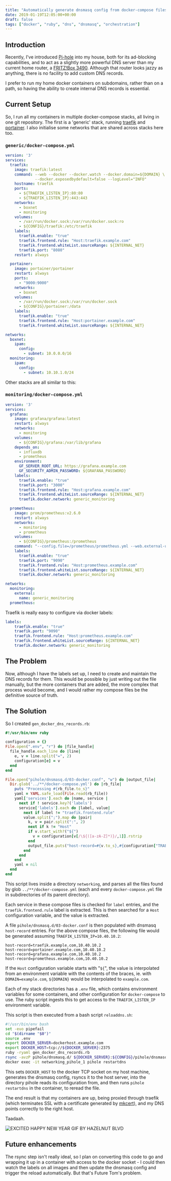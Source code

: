 ```yaml
---
title: "Automatically generate dnsmasq config from docker-compose files"
date: 2019-01-19T12:05:00+00:00
draft: false
tags: ["docker", "ruby", "dns", "dnsmasq", "orchestration"]
---
```

<!-- markdownlint-disable MD002 MD022 MD026-->
## Introduction
<!-- markdownlint-enable MD002 MD022 MD026-->

Recently, I've introduced [Pi-hole](https://pi-hole.net/) into my house, both for its ad-blocking capabilities, and to act as a slightly more powerful DNS server than my current home router, a [FRITZ!Box 3490](https://en.avm.de/products/fritzbox/fritzbox-3490/). Although that router looks jazzy as anything, there is no facility to add custom DNS records.

I prefer to run my home docker containers on subdomains, rather than on a path, so having the ability to create internal DNS records is essential.

## Current Setup

So, I run all my containers in multiple docker-compose stacks, all living in one git repository. The first is a 'generic' stack, running [traefik](https://hub.docker.com/_/traefik) and [portainer](https://hub.docker.com/r/portainer/portainer/). I also initialise some networks that are shared across stacks here too.

### `generic/docker-compose.yml`

```yaml
version: '3'
services:
  traefik:
    image: traefik:latest
    command: --web --docker --docker.watch --docker.domain=${DOMAIN} \
             --docker.exposedbydefault=false --logLevel="INFO"
    hostname: traefik
    ports:
      - ${TRAEFIK_LISTEN_IP}:80:80
      - ${TRAEFIK_LISTEN_IP}:443:443
    networks:
      - boxnet
      - monitoring
    volumes:
      - /var/run/docker.sock:/var/run/docker.sock:ro
      - ${CONFIG}/traefik:/etc/traefik
    labels:
      traefik.enable: "true"
      traefik.frontend.rule: "Host:traefik.example.com"
      traefik.frontend.whiteList.sourceRange: ${INTERNAL_NET}
      traefik.port: "8080"
    restart: always

  portainer:
    image: portainer/portainer
    restart: always
    ports:
      - "9000:9000"
    networks:
      - boxnet
    volumes:
      - /var/run/docker.sock:/var/run/docker.sock
      - ${CONFIG}/portainer:/data
    labels:
      traefik.enable: "true"
      traefik.frontend.rule: "Host:portainer.example.com"
      traefik.frontend.whiteList.sourceRange: ${INTERNAL_NET}

networks:
  boxnet:
    ipam:
      config:
        - subnet: 10.0.0.0/16
  monitoring:
    ipam:
      config:
        - subnet: 10.10.1.0/24
```

Other stacks are all similar to this:

### `monitoring/docker-compose.yml`

```yaml
version: '3'
services:
  grafana:
    image: grafana/grafana:latest
    restart: always
    networks:
      - monitoring
    volumes:
      - ${CONFIG}/grafana:/var/lib/grafana
    depends_on:
      - influxdb
      - prometheus
    environment:
      GF_SERVER_ROOT_URL: https://grafana.example.com
      GF_SECURITY_ADMIN_PASSWORD: ${GRAFANA_PASSWORD}
    labels:
      traefik.enable: "true"
      traefik.port: "3000"
      traefik.frontend.rule: "Host:grafana.example.com"
      traefik.frontend.whiteList.sourceRange: ${INTERNAL_NET}
      traefik.docker.network: generic_monitoring

  prometheus:
    image: prom/prometheus:v2.6.0
    restart: always
    networks:
      - monitoring
      - prometheus
    volumes:
      - ${CONFIG}/prometheus:/prometheus
    command: "--config.file=/prometheus/prometheus.yml --web.external-url=http://localhost/prometheus"
    labels:
      traefik.enable: "true"
      traefik.port: "9090"
      traefik.frontend.rule: "Host:prometheus.example.com"
      traefik.frontend.whiteList.sourceRange: ${INTERNAL_NET}
      traefik.docker.network: generic_monitoring

networks:
  monitoring:
    external:
      name: generic_monitoring
  prometheus:
```

Traefik is really easy to configure via docker labels:

```yaml
labels:
    traefik.enable: "true"
    traefik.port: "9090"
    traefik.frontend.rule: "Host:prometheus.example.com"
    traefik.frontend.whiteList.sourceRange: ${INTERNAL_NET}
    traefik.docker.network: generic_monitoring
```

## The Problem

Now, although I have the labels set up, I need to create and maintain the DNS records for them. This would be possible by just writing out the file manually, but the more containers that are added, the more complex that process would become, and I would rather my compose files be the definitive source of truth.

## The Solution

So I created `gen_docker_dns_records.rb`:

```ruby
#!/usr/bin/env ruby

configuration = {}
File.open(".env", "r") do |file_handle|
  file_handle.each_line do |line|
    e, v = line.split("=", 2)
    configuration[e] = v
  end
end

File.open("pihole/dnsmasq.d/03-docker.conf", "w") do |output_file|
  Dir.glob('../**/docker-compose.yml') do |rb_file|
    puts "Processing #{rb_file.to_s}"
    yaml = YAML.safe_load(File.read(rb_file))
    yaml['services'].each do |name, service |
      next if ! service.key?('labels')
      service['labels'].each do |label, value|
        next if label != "traefik.frontend.rule"
        value.split(";").map do |pair|
          k, v = pair.split(":", 2)
          next if k != "Host"
          if v.start_with?("${")
            v = configuration[v[/\${([a-zA-Z]*)}/,1]].rstrip
          end
          output_file.puts("host-record=#{v.to_s},#{configuration["TRAEFIK_LISTEN_IP"].to_s}")
        end
      end
    end
    yaml = nil
  end
end
```

This script lives inside a directory `networking`, and parses all the files found by glob `../**/docker-compose.yml` (each and every `docker-compose.yml` file in subdirectories of its parent directory).

Each service in these compose files is checked for `label` entries, and the `traefik.frontend.rule` label is extracted. This is then searched for a `Host` configuration variable, and the value is extracted.

A file `pihole/dnsmasq.d/03-docker.conf` is then populated with dnsmasq `host-record` entries. For the above compose files, the following file would be generated assuming `TRAEFIK_LISTEN_IP=10.40.10.2`:

```markup
host-record=traefik.example.com,10.40.10.2
host-record=portainer.example.com,10.40.10.2
host-record=grafana.example.com,10.40.10.2
host-record=prometheus.example.com,10.40.10.2
```

If the `Host` configuration variable starts with "`${`", the value is interpolated from an environment variable with the contents of the braces, ie. with `DOMAIN=example.com`, `${DOMAIN}` would be interpolated to `example.com`.

Each of my stack directories has a `.env` file, which contains environment variables for some containers, and other configuration for `docker-compose` to use. The ruby script ingests this to get access to the `TRAEFIK_LISTEN_IP` environment variable.

This script is then executed from a bash script `reloaddns.sh`:

```bash
#!/usr/bin/env bash
set -euo pipefail
cd "$(dirname "$0")"
source .env
export DOCKER_SERVER=dockerhost.example.com
export DOCKER_HOST=tcp://${DOCKER_SERVER}:2375
ruby -ryaml gen_docker_dns_records.rb
rsync -avzP pihole/dnsmasq.d/ ${DOCKER_SERVER}:${CONFIG}/pihole/dnsmasq.d/
docker exec -it networking_pihole_1 pihole restartdns
```

This sets `DOCKER_HOST` to the docker TCP socket on my host machine, generates the dnsmasq config, rsyncs it to the host server, into the directory pihole reads its configuration from, and then runs `pihole restartdns` in the container, to reread the file.

The end result is that my containers are up, being proxied through traefik (which terminates SSL with a certificate generated by [mkcert](https://github.com/FiloSottile/mkcert)), and my DNS points correctly to the right host.

Taadaah.

![EXCITED HAPPY NEW YEAR GIF BY HAZELNUT BLVD](https://media.giphy.com/media/l46CvRFB1GqPYAOis/giphy.gif)

## Future enhancements

The rsync step isn't really ideal, so I plan on converting this code to go and wrapping it up in a container with access to the docker socket - I could then watch the labels on all images and then update the dnsmasq config and trigger the reload automatically. But that's Future Tom's problem.
